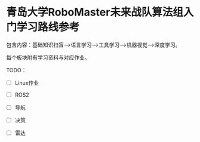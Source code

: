 # 青岛大学RoboMaster未来战队算法组入门学习路线参考

包含内容：基础知识扫盲-->语言学习-->工具学习-->机器视觉-->深度学习。

每个板块附有学习资料与对应作业。

TODO：

- [ ] Linux作业

- [ ] ROS2

- [ ] 导航
- [ ] 决策

- [ ] 雷达